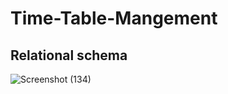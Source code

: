 # Time-Table-Mangement

## Relational schema

![Screenshot (134)](https://user-images.githubusercontent.com/84716922/202906437-40570f93-bbf7-41e4-a42c-8ecab8094ee8.png)
